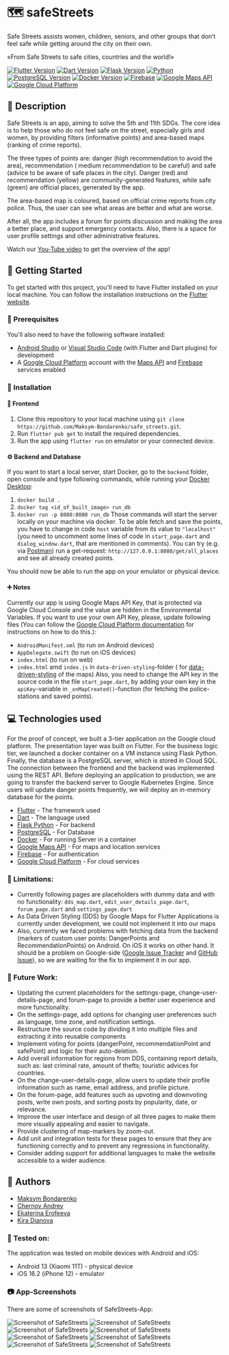 # 🗺️ safeStreets

Safe Streets assists women, children, seniors, and other groups that don’t feel safe while getting
around the city on their own.

«From Safe Streets to safe cities, countries and the world!»

[![Flutter Version](https://img.shields.io/badge/flutter-3.7.7-blue)](https://flutter.dev/)
[![Dart Version](https://img.shields.io/badge/dart-2.19.4-blue)](https://dart.dev/)
[![Flask Version](https://img.shields.io/badge/Flask-v1.1.2-red)](https://flask.palletsprojects.com/en/2.1.x/)
[![Python](https://img.shields.io/badge/Python-v3.7.7-blue)](https://www.python.org/)
[![PostgreSQL Version](https://img.shields.io/badge/PostgreSQL-v14.1-blue)](https://www.postgresql.org/)
[![Docker Version](https://img.shields.io/badge/Docker-v20.10.17-blue)](https://www.docker.com/)
[![Firebase](https://img.shields.io/badge/firebase-11.23.1-orange)](https://firebase.google.com/)
[![Google Maps API](https://img.shields.io/badge/google%20maps-API-red)](https://cloud.google.com/maps-platform/)
[![Google Cloud Platform](https://img.shields.io/badge/google%20cloud-platform-blue)](https://cloud.google.com/)

## 📝 Description

Safe Streets is an app, aiming to solve the 5th and 11th SDGs. The core idea is to help those who do
not feel safe on the street, especially girls and women, by providing filters (informative points)
and area-based maps (ranking of crime reports).

The three types of points are: danger (high recommendation to avoid the area), recommendation (
medium recommendation to be careful) and safe (advice to be aware of safe places in the city).
Danger (red) and recommendation (yellow) are community-generated features, while safe (green) are
official places, generated by the app.

The area-based map is coloured, based on official crime reports from city police. Thus, the user can
see what areas are better and what are worse.

After all, the app includes a forum for points discussion and making the area a better place, and
support emergency contacts. Also, there is a space for user profile settings and other
administrative features.

Watch our [You-Tube video](https://youtu.be/pJbVnoq-iaQ) to get the overview of the app!

## 🚀 Getting Started

To get started with this project, you'll need to have Flutter installed on your local machine. You
can follow the installation instructions on
the [Flutter website](https://flutter.dev/docs/get-started/install).

### 🦾 Prerequisites

You'll also need to have the following software installed:

* [Android Studio](https://developer.android.com/studio)
  or [Visual Studio Code](https://code.visualstudio.com/) (with Flutter and Dart plugins) for
  development
* A [Google Cloud Platform](https://cloud.google.com/) account with the
  [Maps API](https://developers.google.com/maps) and [Firebase](https://firebase.google.com/)
  services enabled

### 🦿 Installation

#### 👀 Frontend

1. Clone this repository to your local machine
   using `git clone https://github.com/Maksym-Bondarenko/safe_streets.git`.
2. Run `flutter pub get` to install the required dependencies.
3. Run the app using `flutter run` on emulator or your connected device.

#### ⚙ Backend and Database

If you want to start a local server, start Docker, go to the `backend` folder, open console and type
following commands, while running
your [Docker Desktop](https://www.docker.com/products/docker-desktop/):

1. `docker build .`
2. `docker tag <id_of_built_image> run_db`
3. `docker run -p 8080:8080 run_db`
   Those commands will start the server locally on your machine via docker.
   To be able fetch and save the points, you have to change in code `host` variable from its value
   to `"localhost"` (you need to uncomment some lines of code in `start_page.dart`
   and `dialog_window.dart`, that are mentioned in
   comments).
   You can try (e.g. via [Postman](https://www.postman.com/)) run a
   get-request: `http://127.0.0.1:8080/get/all_places` and see all
   already created points.

You should now be able to run the app on your emulator or physical device.

#### ➕ Notes

Currently our app is using Google Maps API Key, that is protected via Google Cloud Console and the
value are hidden in the Environmental Variables. If you want to use your own API Key, please, update
following files (You can follow
the [Google Cloud Platform documentation](https://developers.google.com/maps/gmp-get-started/api-key)
for instructions on how to do this.):

- `AndroidManifest.xml` (to run on Android devices)
- `AppDelegate.swift` (to run on iOS devices)
- `index.html` (to run on web)
- `index.html` amd `index.js` in `data-driven-styling`-folder (
  for [data-driven-styling](https://cloud.google.com/blog/products/maps-platform/introducing-data-driven-styling)
  of the maps)
  Also, you need to change the API key in the source code in the file `start_page.dart`, by adding
  your own key in the `apiKey`-variable in `_onMapCreated()`-function (for fetching the
  police-stations and saved points).

## 💻 Technologies used

For the proof of concept, we built a 3-tier application on the Google cloud platform. The
presentation layer was built on Flutter. For the business logic tier, we launched a docker container
on a VM instance using Flask Python. Finally, the database is a PostgreSQL server, which is stored
in Cloud SQL. The connection between the frontend and the backend was implemented using the REST
API.
Before deploying an application to production, we are going to transfer the backend server to Google
Kubernetes Engine. Since users will update danger points frequently, we will deploy an in-memory
database for the points.

* [Flutter](https://flutter.dev/) - The framework used
* [Dart](https://dart.dev/) - The language used
* [Flask Python](https://flask.palletsprojects.com) - For backend
* [PostgreSQL](https://www.postgresql.org/) - For Database
* [Docker](https://www.docker.com/) - For running Server in a container
* [Google Maps API](https://cloud.google.com/maps-platform/) - For maps and location services
* [Firebase](https://firebase.google.com/) - For authentication
* [Google Cloud Platform](https://cloud.google.com/) - For cloud services

### 🚫 Limitations:

* Currently following pages are placeholders with dummy data and with no
  functionality: `dds_map.dart`, `edit_user_details_page.dart`, `forum_page.dart`
  and `settings_page.dart`
* As Data Driven Styling (DDS) by Google Maps for Flutter Applications is currently under
  development, we could not implement it into our maps
* Also, currently we faced problems with fetching data from the backend (markers of custom user
  points: DangerPoints and RecommendationPoints) on Android. On iOS it works on other hand. It
  should be a problem on
  Google-side ([Google Issue Tracker](https://issuetracker.google.com/issues/228091313?pli=1)
  and [GitHub Issue](https://github.com/flutter/flutter/issues/109115)), so we are waiting for the
  fix to implement it in our app.

### 🔮 Future Work:

* Updating the current placeholders for the settings-page, change-user-details-page, and forum-page
  to provide a better user experience and more functionality.
* On the settings-page, add options for changing user preferences such as language, time zone, and
  notification settings.
* Restructure the source code by dividing it into multiple files and extracting it into reusable
  components
* Implement voting for points (dangerPoint, recommendationPoint and safePoint) and logic for their
  auto-deletion.
* Add overall information for regions from DDS, containing report details, such as: last criminal
  rate, amount of thefts; touristic advices for countries.
* On the change-user-details-page, allow users to update their profile information such as name,
  email address, and profile picture.
* On the forum-page, add features such as upvoting and downvoting posts, write own posts, and
  sorting posts by popularity, date, or relevance.
* Improve the user interface and design of all three pages to make them more visually appealing and
  easier to navigate.
* Provide clustering of map-markers by zoom-out.
* Add unit and integration tests for these pages to ensure that they are functioning correctly and
  to prevent any regressions in functionality.
* Consider adding support for additional languages to make the website accessible to a wider
  audience.

## 👥 Authors

* [Maksym Bondarenko](https://github.com/Maksym-Bondarenko)
* [Chernov Andrey](https://github.com/ChernovAndrey)
* [Ekaterina Erofeeva](https://github.com/ekaterina-erofeeva)
* [Kira Dianova](https://github.com/keira-d)

### 🧪 Tested on:

The application was tested on mobile devices with Android and iOS:

* Android 13 (Xiaomi 11T) - physical device
* iOS 16.2 (iPhone 12) - emulator

### 📷 App-Screenshots

There are some of screenshots of SafeStreets-App:

![Screenshot of SafeStreets](/lib/assets/screenshots/screenshot1_intro-slider.jpg "Intro-slider")
![Screenshot of SafeStreets](/lib/assets/screenshots/screenshot2_main-screen.jpg "Main screen")
![Screenshot of SafeStreets](/lib/assets/screenshots/screenshot3_dds-map.jpg "DDS map")
![Screenshot of SafeStreets](/lib/assets/screenshots/screenshot4_user-profile.jpg "User profile")
![Screenshot of SafeStreets](/lib/assets/screenshots/screenshot5_user-profile.jpg "User profile")
![Screenshot of SafeStreets](/lib/assets/screenshots/screenshot6_filter-map.jpg "Filter map")
![Screenshot of SafeStreets](/lib/assets/screenshots/screenshot7_safe-point.jpg "Safe point")
![Screenshot of SafeStreets](/lib/assets/screenshots/screenshot8_point-creation.jpg "point creation")
